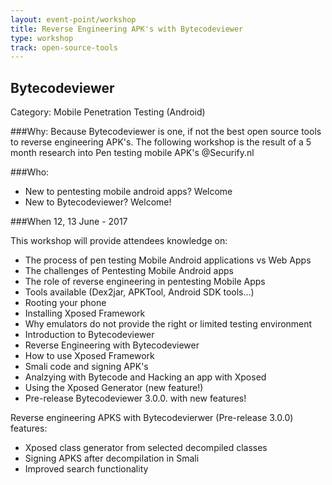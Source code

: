```yaml
---
layout: event-point/workshop
title: Reverse Engineering APK's with Bytecodeviewer
type: workshop
track: open-source-tools
---
```


## Bytecodeviewer
Category: Mobile Penetration Testing (Android)

###Why:
Because Bytecodeviewer is one, if not the best open source tools to reverse engineering APK's. 
The following workshop is the result of a 5 month research into Pen testing mobile APK's @Securify.nl

###Who:
- New to pentesting mobile android apps? Welcome
- New to Bytecodeviewer? Welcome!

###When
12, 13 June - 2017

This workshop will provide attendees knowledge on:
- The process of pen testing Mobile Android applications vs Web Apps
- The challenges of Pentesting Mobile Android apps 
- The role of reverse engineering in pentesting Mobile Apps
- Tools available (Dex2jar, APKTool, Android SDK tools...)
- Rooting your phone
- Installing Xposed Framework
- Why emulators do not provide the right or limited testing environment
- Introduction to Bytecodeviewer
- Reverse Engineering with Bytecodeviewer
- How to use Xposed Framework 
- Smali code and signing APK's
- Analzying with Bytecode and Hacking an app with Xposed
- Using the Xposed Generator (new feature!)
- Pre-release Bytecodeviewer 3.0.0. with new features!

Reverse engineering APKS with Bytecodevierwer (Pre-release 3.0.0) features:

- Xposed class generator from selected decompiled classes
- Signing APKS after decompilation in Smali
- Improved search functionality
